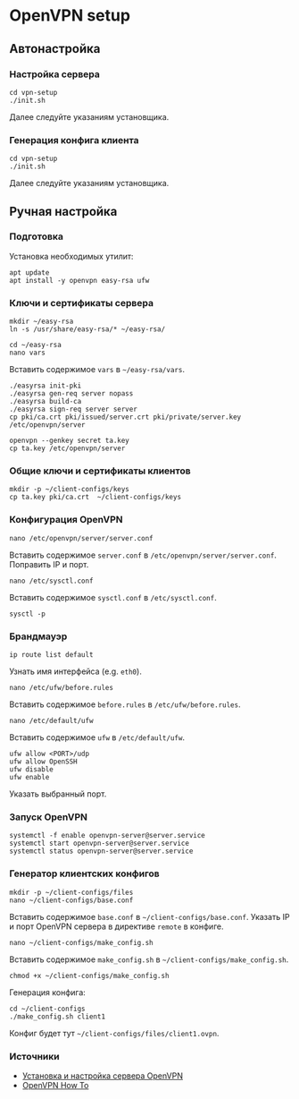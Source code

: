 # OpenVPN setup

## Автонастройка

### Настройка сервера 
```
cd vpn-setup
./init.sh
```
Далее следуйте указаниям установщика.

### Генерация конфига клиента
```
cd vpn-setup
./init.sh
```
Далее следуйте указаниям установщика.

## Ручная настройка

### Подготовка
Установка необходимых утилит:
```
apt update
apt install -y openvpn easy-rsa ufw
```

### Ключи и сертификаты сервера
```
mkdir ~/easy-rsa
ln -s /usr/share/easy-rsa/* ~/easy-rsa/

cd ~/easy-rsa
nano vars
```
Вставить содержимое `vars` в `~/easy-rsa/vars`.

```
./easyrsa init-pki
./easyrsa gen-req server nopass
./easyrsa build-ca
./easyrsa sign-req server server
cp pki/ca.crt pki/issued/server.crt pki/private/server.key /etc/openvpn/server

openvpn --genkey secret ta.key
cp ta.key /etc/openvpn/server
```

### Общие ключи и сертификаты клиентов
```
mkdir -p ~/client-configs/keys
cp ta.key pki/ca.crt  ~/client-configs/keys
```

### Конфигурация OpenVPN
```
nano /etc/openvpn/server/server.conf
```
Вставить содержимое `server.conf` в `/etc/openvpn/server/server.conf`. Поправить IP и порт.

```
nano /etc/sysctl.conf
```
Вставить содержимое `sysctl.conf` в `/etc/sysctl.conf`.

```
sysctl -p
```

### Брандмауэр
```
ip route list default
```
Узнать имя интерфейса (e.g. `eth0`).

```
nano /etc/ufw/before.rules
```
Вставить содержимое `before.rules` в `/etc/ufw/before.rules`.

```
nano /etc/default/ufw
```
Вставить содержимое `ufw` в `/etc/default/ufw`.

```
ufw allow <PORT>/udp
ufw allow OpenSSH
ufw disable
ufw enable
```
Указать выбранный порт.

### Запуск OpenVPN
```
systemctl -f enable openvpn-server@server.service
systemctl start openvpn-server@server.service
systemctl status openvpn-server@server.service
```

### Генератор клиентских конфигов
```
mkdir -p ~/client-configs/files
nano ~/client-configs/base.conf
```

Вставить содержимое `base.conf` в `~/client-configs/base.conf`.
Указать IP и порт OpenVPN сервера в директиве `remote` в конфиге.

```
nano ~/client-configs/make_config.sh
```
Вставить содержимое `make_config.sh` в `~/client-configs/make_config.sh`.

```
chmod +x ~/client-configs/make_config.sh
```

Генерация конфига:
```
cd ~/client-configs
./make_config.sh client1
```

Конфиг будет тут `~/client-configs/files/client1.ovpn`.

### Источники
- [Установка и настройка сервера OpenVPN](https://www.digitalocean.com/community/tutorials/how-to-set-up-and-configure-an-openvpn-server-on-ubuntu-20-04-ru)
- [OpenVPN How To](https://openvpn.net/community-resources/how-to/)